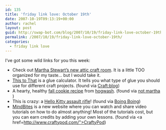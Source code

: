 ```yaml
---
id: 135
title: 'friday link love: October 19th'
date: 2007-10-19T09:13:19+00:00
author: rachel
layout: post
guid: http://swap-bot.com/blog/2007/10/19/friday-link-love-october-19th/
permalink: /2007/10/19/friday-link-love-october-19th/
categories:
  - friday link love
---
```

I&#8217;ve got some wild links for you this week:

  * Check out [Martha Stewart&#8217;s new attic craft room](http://www.marthastewart.com/photogallery/marthas-craft-room?lnc=1a89cf380e1dd010VgnVCM1000005b09a00aRCRD&rsc=lpg_home&currentslide=0&currentChapter=1&chapterCounter=1&lpgStart=1&adnumber=1#lpg). It is a little TOO organized for my taste&#8230; but I would take it.
  * [This to That](http://www.thistothat.com/) is a glue calculator. It tells you what type of glue you should use for different craft projects. (found via [Craft:blog](http://craftzine.com/blog/))
  * A hearty, healthy [fall cookie recipe](http://jessthomson.wordpress.com/2007/10/12/a-cookie-for-fall/) from [hogwash](http://jessthomson.wordpress.com/). (found via [not martha](http://www.notmartha.org/archives/2007/10/16/links-food-8/) )
  * This is crazy: a [Hello Kitty assault rifle](http://www.glamguns.com/hk47.html)! (found via [Boing Boing](http://www.boingboing.net/2007/10/18/hello-kitty-assault.html))
  * [MindBites](http://www.mindbites.com/) is a new website where you can watch and share video tutorials on how to do almost anything! Most of the tutorials cost, but you can earn credits by adding your own lessons. (found via <a href=http://www.craftypod.com/">CraftyPod</a>)